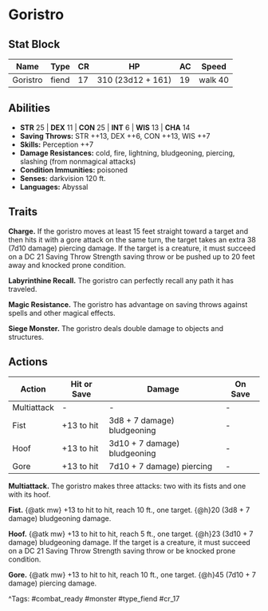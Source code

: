 # Goristro

## Stat Block

| Name | Type | CR | HP | AC | Speed |
|------|------|----|----|----|-------|
| Goristro | fiend | 17 | 310 (23d12 + 161) | 19 | walk 40 |

## Abilities

- **STR** 25 | **DEX** 11 | **CON** 25 | **INT** 6 | **WIS** 13 | **CHA** 14
- **Saving Throws:** STR ++13, DEX ++6, CON ++13, WIS ++7  
- **Skills:** Perception ++7  
- **Damage Resistances:** cold, fire, lightning, bludgeoning, piercing, slashing (from nonmagical attacks)  
- **Condition Immunities:** poisoned  
- **Senses:** darkvision 120 ft.  
- **Languages:** Abyssal

## Traits

**Charge.** If the goristro moves at least 15 feet straight toward a target and then hits it with a gore attack on the same turn, the target takes an extra 38 (7d10 damage) piercing damage. If the target is a creature, it must succeed on a DC 21 Saving Throw Strength saving throw or be pushed up to 20 feet away and knocked prone condition.

**Labyrinthine Recall.** The goristro can perfectly recall any path it has traveled.

**Magic Resistance.** The goristro has advantage on saving throws against spells and other magical effects.

**Siege Monster.** The goristro deals double damage to objects and structures.


## Actions

| Action | Hit or Save | Damage | On Save |
|--------|--------------|--------|----------|
| Multiattack | - | - | - |
| Fist | +13 to hit | 3d8 + 7 damage) bludgeoning | - |
| Hoof | +13 to hit | 3d10 + 7 damage) bludgeoning | - |
| Gore | +13 to hit | 7d10 + 7 damage) piercing | - |

**Multiattack.** The goristro makes three attacks: two with its fists and one with its hoof.

**Fist.** {@atk mw} +13 to hit to hit, reach 10 ft., one target. {@h}20 (3d8 + 7 damage) bludgeoning damage.

**Hoof.** {@atk mw} +13 to hit to hit, reach 5 ft., one target. {@h}23 (3d10 + 7 damage) bludgeoning damage. If the target is a creature, it must succeed on a DC 21 Saving Throw Strength saving throw or be knocked prone condition.

**Gore.** {@atk mw} +13 to hit to hit, reach 10 ft., one target. {@h}45 (7d10 + 7 damage) piercing damage.


^Tags: #combat_ready #monster #type_fiend #cr_17